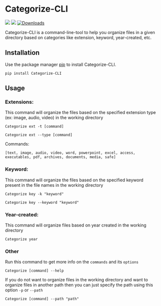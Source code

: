 # Categorize-CLI

![](https://img.shields.io/pypi/v/Categorize-CLI?color=blue&style=flat-square) ![](https://img.shields.io/github/license/Rohith-JN/Categorize-CLI?color=green&style=flat-square)
[![Downloads](https://static.pepy.tech/personalized-badge/categorize-cli?period=total&units=international_system&left_color=grey&right_color=blue&left_text=Downloads)](https://pepy.tech/project/categorize-cli)

Categorize-CLI is a command-line-tool to help you organize files in a given directory based on categories like
extension, keyword, year-created, etc.

## Installation

Use the package manager [pip](https://pip.pypa.io/en/stable/) to install Categorize-CLI.

```
pip install Categorize-CLI
```

## Usage

### Extensions:
This command will organize the files based on the specified extension type (ex: image, audio, video) in the working directory

```
Categorize ext -t [command]
```

```
Categorize ext --type [command]
```

Commands:

```
[text, image, audio, video, word, powerpoint, excel, access, executables, pdf, archives, documents, media, safe]
```

### Keyword:
This command will organize the files based on the specified keyword present in the file names in the working directory

```
Categorize key -k "keyword"
```
```
Categorize key --keyword "keyword"
```

### Year-created:

This command will organize files based on year created in the working directory

```
Categorize year
```

### Other

Run this command to get more info on the `commands` and its `options`

```
Categorize [command] --help
```

If you do not want to organize files in the working directory and want to organize files in another path then you can just specify the path using this option `-p` or `--path`

```
Categorize [command] --path "path"
```